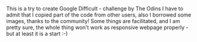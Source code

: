This is a try to create Google Difficult - challenge by The Odins
I have to admit that I copied part of the code from other users, also I borrowed some images, thanks to the community!
Some things are facilitated, and I am pretty sure, the whole thing won't work as responsive webpage properly - but at least it is a start :-)